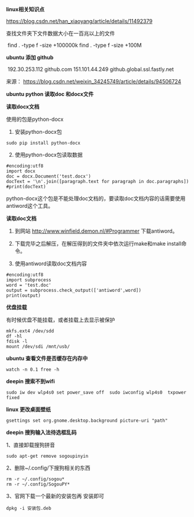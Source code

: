 **linux相关知识点**

https://blog.csdn.net/han_xiaoyang/article/details/11492379

查找文件夹下文件数据大小在一百兆以上的文件

​                find . -type f -size +100000k find . -type f -size +100M              

**ubuntu 添加 github** 

​                192.30.253.112 github.com 151.101.44.249  github.global.ssl.fastly.net              

来源： https://blog.csdn.net/weixin_34245749/article/details/94506724

**ubuntu python 读取doc 和docx文件**

**读取docx文档**

使用的包是python-docx

1. 安装python-docx包

```
sudo pip install python-docx               
```

2. 使用python-docx包读取数据

```
#encoding:utf8  
import docx  
doc = docx.Document('test.docx')  
docText = '\n'.join([paragraph.text for paragraph in doc.paragraphs])
#print(docText)               
```

python-docx这个包是不能处理doc文档的，要读取doc文档内容的话需要使用antiword这个工具。

**读取doc文档**

1. 到网站 http://www.winfield.demon.nl/#Programmer 下载antiword。

2. 下载完毕之后解压，在解压得到的文件夹中依次运行make和make install命令。

3. 使用antiword读取doc文档内容


```
#encoding:utf8  
import subprocess  
word = 'test.doc'  
output = subprocess.check_output(['antiword',word])  
print(output)               
```

**优盘挂载**

有时候优盘不能挂载，或者挂载上去显示被保护

```
mkfs.ext4 /dev/sdd
df -hl
fdisk -l
mount /dev/sdi /mnt/usb/
```

**ubuntu 查看文件是否缓存在内存中**

```
watch -n 0.1 free -h              
```

**deepin  搜索不到wifi**

```
sudo iw dev wlp4s0 set power_save off  sudo iwconfig wlp4s0  txpower fixed              
```

**linux 更改桌面壁纸**

```
gsettings set org.gnome.desktop.background picture-uri "path"
```

**deepin 搜狗输入法待选框乱码**

1、直接卸载搜狗拼音
```
sudo apt-get remove sogoupinyin
```
2、删除~/.config/下搜狗相关的东西
```
rm -r ~/.config/sogou*
rm -r ~/.config/SogouPY*
```
3、官网下载一个最新的安装包再 安装即可
```
dpkg -i 安装包.deb
```